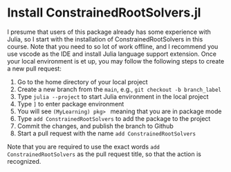# Install ConstrainedRootSolvers.jl

I presume that users of this package already has some experience with Julia, so
I start with the installation of ConstrainedRootSolvers in this course. Note
that you need to so lot of work offline, and I recommend you use vscode as the
IDE and install Julia language support extension. Once your local environment
is et up, you may follow the following steps to create a new pull request:

1. Go to the home directory of your local project
2. Create a new branch from the `main`, e.g., `git checkout -b branch_label`
3. Type `julia --project` to start Julia environment in the local project
4. Type `]` to enter package environment
5. You will see `(MyLearning) pkg> ` meaning that you are in package mode
6. Type `add ConstrainedRootSolvers` to add the package to the project
7. Commit the changes, and publish the branch to Github
8. Start a pull request with the name `add ConstrainedRootSolvers`

Note that you are required to use the exact words `add ConstrainedRootSolvers`
as the pull request title, so that the action is recognized.
